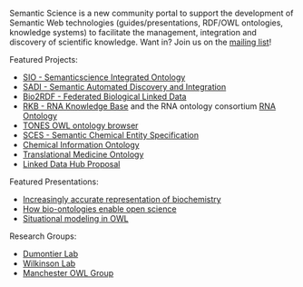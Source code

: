 Semantic Science is a new community portal to support the development of Semantic Web technologies (guides/presentations, RDF/OWL ontologies, knowledge systems) to facilitate the management, integration and discovery of scientific knowledge. Want in? Join us on the [mailing list](http://groups.google.com/group/semantic-science)!

Featured Projects:
  * [SIO - Semanticscience Integrated Ontology](SIO.md)
  * [SADI - Semantic Automated Discovery and Integration](http://sadiframework.org)
  * [Bio2RDF - Federated Biological Linked Data](http://bio2rdf.wiki.sourceforge.net/)
  * [RKB - RNA Knowledge Base](RKBDownload.md) and the RNA ontology consortium [RNA Ontology](http://code.google.com/p/rnao/)
  * [TONES OWL ontology browser](http://owl.cs.manchester.ac.uk/repository/browser)
  * [SCES - Semantic Chemical Entity Specification](http://semanticscience.org/projects/sces/)
  * [Chemical Information Ontology](http://code.google.com/p/semanticchemistry/)
  * [Translational Medicine Ontology](http://code.google.com/p/translationalmedicineontology/)
  * [Linked Data Hub Proposal](http://codemonkey.dumontierlab.com/wiki/doku.php?id=sharedname)

Featured Presentations:
  * [Increasingly accurate representation of biochemistry](http://www.slideshare.net/micheldumontier/increasingly-accurate-representation-of-biochemistry-v2)
  * [How bio-ontologies enable open science](http://www.slideshare.net/drnigam/how-bio-ontologies-enable-open-science-presentation)
  * [Situational modeling in OWL](http://www.slideshare.net/micheldumontier/situational-modeling-defining-molecular-roles-in-biochemical-pathways-and-reactions-presentation)


Research Groups:
  * [Dumontier Lab](http://dumontierlab.com)
  * [Wilkinson Lab](http://wilkinsonlab.ca)
  * [Manchester OWL Group](http://owl.cs.manchester.ac.uk/)

